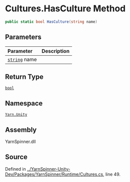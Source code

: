 <!-- This file was generated by a tool. Do not edit this file by hand. -->

# Cultures.HasCulture Method


```csharp
public static bool HasCulture(string name)
```

## Parameters
|Parameter|Description|
|:---|:---|
|[`string`](https://docs.microsoft.com/dotnet/api/System.String) name||
## Return Type
[`bool`](https://docs.microsoft.com/dotnet/api/System.Boolean)


## Namespace
[`Yarn.Unity`](/api/csharp/yarn.unity/README.md)

## Assembly
YarnSpinner.dll

## Source
Defined in [../YarnSpinner-Unity-Dev/Packages/YarnSpinner/Runtime/Cultures.cs](https://github.com/YarnSpinnerTool/YarnSpinner-Unity//blob/develop/Runtime/Cultures.cs#L49), line 49.
